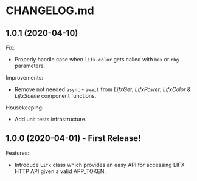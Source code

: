 # CHANGELOG.md

## 1.0.1 (2020-04-10)

Fix:

  - Properly handle case when `lifx.color` gets called with `hex` or `rbg` parameters.

Improvements:

  - Remove not needed `async` - `await` from *LifxGet*, *LifxPower*, *LifxColor* & *LifxScene* component functions.

Housekeeping:

  - Add unit tests infrastructure.

## 1.0.0 (2020-04-01) - First Release!

Features:

  - Introduce `Lifx` class which provides an easy API for accessing LIFX HTTP API given a valid APP_TOKEN.
